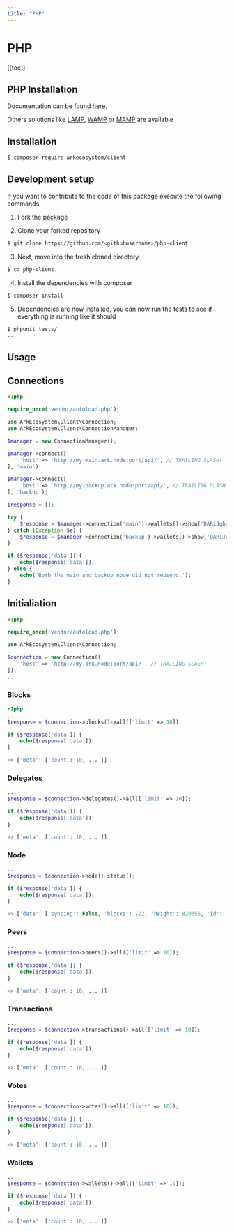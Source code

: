 ```yaml
---
title: "PHP"
---
```


# PHP

[[toc]]

## PHP Installation

Documentation can be found [here](http://php.net/manual/fr/install.php).

Others solutions like [LAMP](https://www.digitalocean.com/community/tutorials/how-to-install-linux-apache-mysql-php-lamp-stack-ubuntu-18-04), [WAMP](http://www.wampserver.com/) or [MAMP](https://www.mamp.info/en/) are available

## Installation

```bash
$ composer require arkecosystem/client
```

## Development setup

If you want to contribute to the code of this package execute the following commands

1) Fork the [package](https://github.com/ArkEcosystem/php-client)

2) Clone your forked repository

```bash
$ git clone https://github.com/<githubusername>/php-client
```

3) Next, move into the fresh cloned directory

```bash
$ cd php-client
```

4) Install the dependencies with composer

```bash
$ composer install
```

5) Dependencies are now installed, you can now run the tests to see if everything is running like it should

```bash
$ phpunit tests/
...
```

## Usage

## Connections

```php
<?php

require_once('vendor/autoload.php');

use ArkEcosystem\Client\Connection;
use ArkEcosystem\Client\ConnectionManager;

$manager = new ConnectionManager();

$manager->connect([
    'host' => 'http://my-main.ark.node:port/api/', // TRAILING SLASH!
], 'main');

$manager->connect([
    'host' => 'http://my-backup.ark.node:port/api/', // TRAILING SLASH!
], 'backup');

$response = [];

try {
    $response = $manager->connection('main')->wallets()->show('DARiJqhogp2Lu6bxufUFQQMuMyZbxjCydN');
} catch (Exception $e) {
    $response = $manager->connection('backup')->wallets()->show('DARiJqhogp2Lu6bxufUFQQMuMyZbxjCydN');
}

if ($response['data']) {
    echo($response['data']);
} else {
    echo('Both the main and backup node did not repsond.');
}
```

## Initialiation

```php
<?php

require_once('vendor/autoload.php');

use ArkEcosystem\Client\Connection;

$connection = new Connection([
    'host' => 'http://my.ark.node:port/api/', // TRAILING SLASH!
]);
...
```

### Blocks

```php
<?php
...
$response = $connection->blocks()->all(['limit' => 10]);

if ($response['data']) {
    echo($response['data']);
}

>> ['meta': ['count': 10, ... ]]
```

### Delegates

```php
...
$response = $connection->delegates()->all(['limit' => 10]);

if ($response['data']) {
    echo($response['data']);
}

>> ['meta': ['count': 10, ... ]]
```

### Node

```php
...
$response = $connection->node()-status();

if ($response['data']) {
    echo($response['data']);
}

>> ['data': ['syncing': False, 'blocks': -22, 'height': 820355, 'id': '2134055295567604949']]
```

### Peers

```php
...
$response = $connection->peers()->all(['limit' => 10]);

if ($response['data']) {
    echo($response['data']);
}

>> ['meta': ['count': 10, ... ]]
```

### Transactions

```php
...
$response = $connection->transactions()->all(['limit' => 10]);

if ($response['data']) {
    echo($response['data']);
}

>> ['meta': ['count': 10, ... ]]
```

### Votes

```php
...
$response = $connection->votes()->all(['limit' => 10]);

if ($response['data']) {
    echo($response['data']);
}

>> ['meta': ['count': 10, ... ]]
```

### Wallets

```php
...
$response = $connection->wallets()->all(['limit' => 10]);

if ($response['data']) {
    echo($response['data']);
}

>> ['meta': ['count': 10, ... ]]
```
